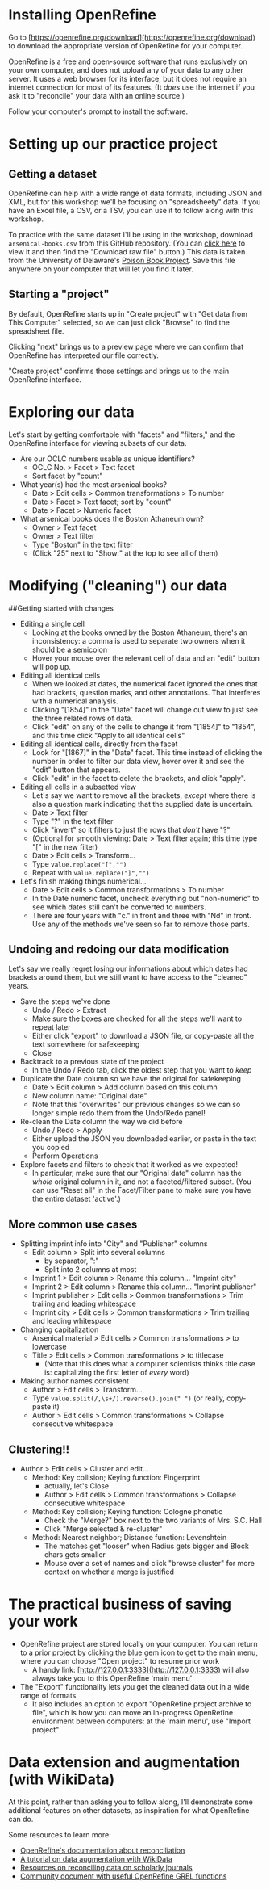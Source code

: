 # Installing OpenRefine

Go to [https://openrefine.org/download](https://openrefine.org/download) to download the appropriate version of OpenRefine for your computer.

OpenRefine is a free and open-source software that runs exclusively on your own computer, and does not upload any of your data to any other server. It uses a web browser for its interface, but it does not require an internet connection for most of its features. (It _does_ use the internet if you ask it to "reconcile" your data with an online source.)

Follow your computer's prompt to install the software.

# Setting up our practice project

## Getting a dataset

OpenRefine can help with a wide range of data formats, including JSON and XML, but for this workshop we'll be focusing on "spreadsheety" data. If you have an Excel file, a CSV, or a TSV, you can use it to follow along with this workshop.

To practice with the same dataset I'll be using in the workshop, download `arsenical-books.csv` from this GitHub repository. (You can [click here](https://github.com/ResearchDataServicesNU/OpenRefine-workshop/blob/main/arsenical-books.csv) to view it and then find the "Download raw file" button.) This data is taken from the University of Delaware's [Poison Book Project](https://sites.udel.edu/poisonbookproject/arsenical-books-database/). Save this file anywhere on your computer that will let you find it later.

## Starting a "project"

By default, OpenRefine starts up in "Create project" with "Get data from This Computer" selected, so we can just click "Browse" to find the spreadsheet file.

Clicking "next" brings us to a preview page where we can confirm that OpenRefine has interpreted our file correctly.

"Create project" confirms those settings and brings us to the main OpenRefine interface.

# Exploring our data

Let's start by getting comfortable with "facets" and "filters," and the OpenRefine interface for viewing subsets of our data.

* Are our OCLC numbers usable as unique identifiers?
   * OCLC No. > Facet > Text facet
   * Sort facet by "count"
* What year(s) had the most arsenical books?
   * Date > Edit cells > Common transformations > To number
   * Date > Facet > Text facet; sort by "count"
   * Date > Facet > Numeric facet
* What arsenical books does the Boston Athaneum own?
   * Owner > Text facet
   * Owner > Text filter
   * Type "Boston" in the text filter
   * (Click "25" next to "Show:" at the top to see all of them)

# Modifying ("cleaning") our data

##Getting started with changes

* Editing a single cell
   * Looking at the books owned by the Boston Athaneum, there's an inconsistency: a comma is used to separate two owners when it should be a semicolon
   * Hover your mouse over the relevant cell of data and an "edit" button will pop up.
* Editing all identical cells
   * When we looked at dates, the numerical facet ignored the ones that had brackets, question marks, and other annotations. That interferes with a numerical analysis.
   * Clicking "[1854]" in the "Date" facet will change out view to just see the three related rows of data.
   * Click "edit" on any of the cells to change it from "[1854]" to "1854", and this time click "Apply to all identical cells"
* Editing all identical cells, directly from the facet
   * Look for "[1867]" in the "Date" facet. This time instead of clicking the number in order to filter our data view, hover over it and see the "edit" button that appears.
   * Click "edit" in the facet to delete the brackets, and click "apply".
* Editing all cells in a subsetted view
   * Let's say we want to remove all the brackets, _except_ where there is also a question mark indicating that the supplied date is uncertain.
   * Date > Text filter
   * Type "?" in the text filter
   * Click "invert" so it filters to just the rows that _don't_ have "?"
   * (Optional for smooth viewing: Date > Text filter again; this time type "[" in the new filter)
   * Date > Edit cells > Transform...
   * Type `value.replace("[","")`
   * Repeat with `value.replace("]","")`
* Let's finish making things numerical...
   * Date > Edit cells > Common transformations > To number
   * In the Date numeric facet, uncheck everything but "non-numeric" to see which dates still can't be converted to numbers.
   * There are four years with "c." in front and three with "Nd" in front. Use any of the methods we've seen so far to remove those parts.
   
## Undoing and redoing our data modification

Let's say we really regret losing our informations about which dates had brackets around them, but we still want to have access to the "cleaned" years.

* Save the steps we've done
   * Undo / Redo > Extract 
   * Make sure the boxes are checked for all the steps we'll want to repeat later
   * Either click "export" to download a JSON file, or copy-paste all the text somewhere for safekeeping
   * Close
* Backtrack to a previous state of the project
   * In the Undo / Redo tab, click the oldest step that you want to _keep_
* Duplicate the Date column so we have the original for safekeeping
   * Date > Edit column > Add column based on this column
   * New column name: "Original date"
   * Note that this "overwrites" our previous changes so we can so longer simple redo them from the Undo/Redo panel!
* Re-clean the Date column the way we did before
   * Undo / Redo > Apply
   * Either upload the JSON you downloaded earlier, or paste in the text you copied
   * Perform Operations
* Explore facets and filters to check that it worked as we expected!
   * In particular, make sure that our "Original date" column has the _whole_ original column in it, and not a faceted/filtered subset. (You can use "Reset all" in the Facet/Filter pane to make sure you have the entire dataset 'active'.)
   
## More common use cases

* Splitting imprint info into "City" and "Publisher" columns
   * Edit column > Split into several columns
      * by separator, ":"
      * Split into 2 columns at most
   * Imprint 1 > Edit column > Rename this column... "Imprint city"
   * Imprint 2 > Edit column > Rename this column... "Imprint publisher"
   * Imprint publisher > Edit cells > Common transformations > Trim trailing and leading whitespace
   * Imprint city > Edit cells > Common transformations > Trim trailing and leading whitespace
* Changing capitalization
   * Arsenical material > Edit cells > Common transformations > to lowercase
   * Title > Edit cells > Common transformations > to titlecase
      * (Note that this does what a computer scientists thinks title case is: capitalizing the first letter of _every_ word)
* Making author names consistent
   * Author > Edit cells > Transform...
   * Type `value.split(/,\s+/).reverse().join(" ")` (or really, copy-paste it)
   * Author > Edit cells > Common transformations > Collapse consecutive whitespace
      
## Clustering!!

* Author > Edit cells > Cluster and edit...
   * Method: Key collision; Keying function: Fingerprint
      * actually, let's Close
      * Author > Edit cells > Common transformations > Collapse consecutive whitespace
   * Method: Key collision; Keying function: Cologne phonetic
      * Check the "Merge?" box next to the two variants of Mrs. S.C. Hall
      * Click "Merge selected & re-cluster"
   * Method: Nearest neighbor; Distance function: Levenshtein
      * The matches get "looser" when Radius gets bigger and Block chars gets smaller
      * Mouse over a set of names and click "browse cluster" for more context on whether a merge is justified
      
# The practical business of saving your work

* OpenRefine project are stored locally on your computer. You can return to a prior project by clicking the blue gem icon to get to the main menu, where you can choose "Open project" to resume prior work
   * A handy link: [http://127.0.0.1:3333](http://127.0.0.1:3333) will also always take you to this OpenRefine 'main menu'
* The "Export" functionality lets you get the cleaned data out in a wide range of formats
   * It also includes an option to export "OpenRefine project archive to file", which is how you can move an in-progress OpenRefine environment between computers: at the 'main menu', use "Import project"

# Data extension and augmentation (with WikiData)

At this point, rather than asking you to follow along, I'll demonstrate some additional features on other datasets, as inspiration for what OpenRefine can do.

Some resources to learn more:

* [OpenRefine's documentation about reconciliation](https://openrefine.org/docs/manual/reconciling)
* [A tutorial on data augmentation with WikiData](https://mdl.library.utoronto.ca/technology/tutorials/openrefine-augmenting-activity-2-using-reconciliation-services)
* [Resources on reconciling data on scholarly journals](https://librarycarpentry.org/lc-open-refine/13-looking-up-data.html)
* [Community document with useful OpenRefine GREL functions](https://docs.google.com/document/d/1sLklZKeWxD6AbyLQz7d4o7JLyfxEMkTjgPd5OVS9jSk/edit#heading=h.ielr0i6hygmb)